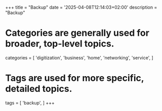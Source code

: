 +++
title = "Backup"
date = '2025-04-08T12:14:03+02:00'
description = "Backup"
# Categories are generally used for broader, top-level topics.
categories = [
 'digitization',
 'business',
 'home',
 'networking',
 'service',
]
# Tags are used for more specific, detailed topics.
tags = [
 'backup',
]
+++
